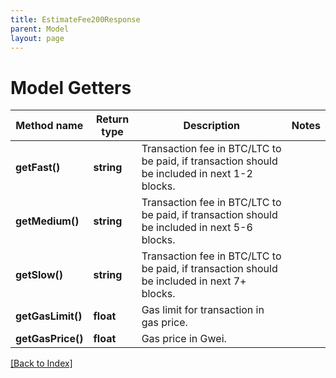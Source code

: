 ```yaml
---
title: EstimateFee200Response
parent: Model
layout: page
---
```


# Model Getters

Method name | Return type | Description | Notes
------------ | ------------- | ------------- | -------------
**getFast()** | **string** | Transaction fee in BTC/LTC to be paid, if transaction should be included in next 1-2 blocks. |
**getMedium()** | **string** | Transaction fee in BTC/LTC to be paid, if transaction should be included in next 5-6 blocks. |
**getSlow()** | **string** | Transaction fee in BTC/LTC to be paid, if transaction should be included in next 7+ blocks. |
**getGasLimit()** | **float** | Gas limit for transaction in gas price. |
**getGasPrice()** | **float** | Gas price in Gwei. |

[[Back to Index]](../index.md)
